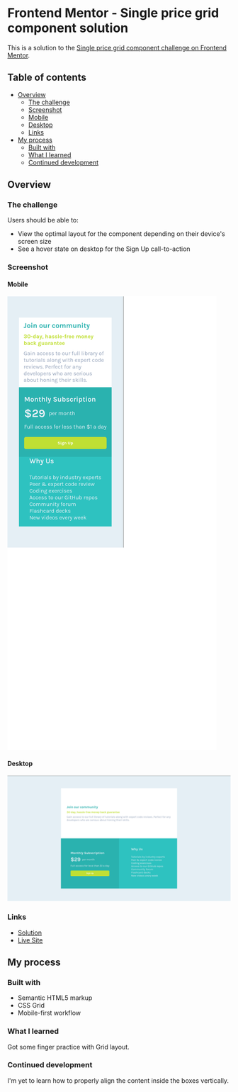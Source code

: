 # Frontend Mentor - Single price grid component solution

This is a solution to the [Single price grid component challenge on Frontend Mentor](https://www.frontendmentor.io/challenges/single-price-grid-component-5ce41129d0ff452fec5abbbc).

## Table of contents

- [Overview](#overview)
  - [The challenge](#the-challenge)
  - [Screenshot](#screenshot)
  - [Mobile](#mobile)
  - [Desktop](#desktop)
  - [Links](#links)
- [My process](#my-process)
  - [Built with](#built-with)
  - [What I learned](#what-i-learned)
  - [Continued development](#continued-development)

## Overview

### The challenge

Users should be able to:

- View the optimal layout for the component depending on their device's screen size
- See a hover state on desktop for the Sign Up call-to-action

### Screenshot

#### Mobile

![](./screenshots/screenshot-mobile.png)

#### Desktop

![](./screenshots/screenshot-desktop.png)

### Links

- [Solution](https://www.frontendmentor.io/solutions/responsive-css-grid-layout--9xfZxSRQH)
- [Live Site](https://joaojgabriel.github.io/price-grid/)

## My process

### Built with

- Semantic HTML5 markup
- CSS Grid
- Mobile-first workflow

### What I learned

Got some finger practice with Grid layout.

### Continued development

I'm yet to learn how to properly align the content inside the boxes vertically.
